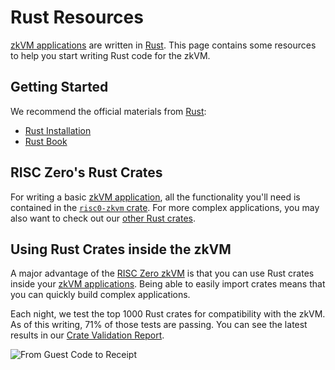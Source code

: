 # Rust Resources

[zkVM applications] are written in [Rust].
This page contains some resources to help you start writing Rust code for the zkVM.

## Getting Started

We recommend the official materials from [Rust]:

- [Rust Installation]
- [Rust Book]

## RISC Zero's Rust Crates

For writing a basic [zkVM application], all the functionality you'll need is contained in the [`risc0-zkvm` crate].
For more complex applications, you may also want to check out our [other Rust crates].

## Using Rust Crates inside the zkVM

A major advantage of the [RISC Zero zkVM] is that you can use Rust crates inside your [zkVM applications].
Being able to easily import crates means that you can quickly build complex applications.

Each night, we test the top 1000 Rust crates for compatibility with the zkVM.
As of this writing, 71% of those tests are passing.
You can see the latest results in our [Crate Validation Report].

![From Guest Code to Receipt](/diagrams/from-rust-to-receipt.png)

[RISC Zero zkVM]: ../zkvm-overview.md
[zkVM application]: ../zkvm-overview.md
[zkVM applications]: ../zkvm-overview.md
[Rust]: https://www.rust-lang.org/
[Rust Installation]: https://www.rust-lang.org/tools/install
[Rust Book]: https://doc.rust-lang.org/book
[`risc0-zkvm` crate]: https://docs.rs/risc0-zkvm
[Crate Validation Report]: https://reports.risczero.com/crates-validation
[other Rust crates]: https://github.com/risc0/risc0#rust-libraries
